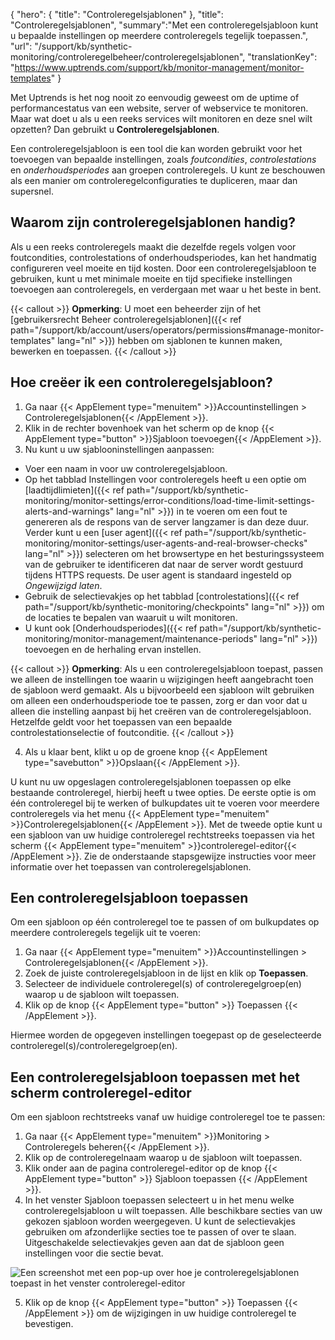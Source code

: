 {
  "hero": {
    "title": "Controleregelsjablonen"
  },
  "title": "Controleregelsjablonen",
  "summary":"Met een controleregelsjabloon kunt u bepaalde instellingen op meerdere controleregels tegelijk toepassen.",
  "url": "/support/kb/synthetic-monitoring/controleregelbeheer/controleregelsjablonen",
  "translationKey": "https://www.uptrends.com/support/kb/monitor-management/monitor-templates"
}

Met Uptrends is het nog nooit zo eenvoudig geweest om de uptime of performancestatus van een website, server of webservice te monitoren. Maar wat doet u als u een reeks services wilt monitoren en deze snel wilt opzetten? Dan gebruikt u **Controleregelsjablonen**.

Een controleregelsjabloon is een tool die kan worden gebruikt voor het toevoegen van bepaalde instellingen, zoals *foutcondities*, *controlestations* en *onderhoudsperiodes* aan groepen controleregels. U kunt ze beschouwen als een manier om controleregelconfiguraties te dupliceren, maar dan supersnel.

## Waarom zijn controleregelsjablonen handig?

Als u een reeks controleregels maakt die dezelfde regels volgen voor foutcondities, controlestations of onderhoudsperiodes, kan het handmatig configureren veel moeite en tijd kosten. Door een controleregelsjabloon te gebruiken, kunt u met minimale moeite en tijd specifieke instellingen toevoegen aan controleregels, en verdergaan met waar u het beste in bent.

{{< callout >}} **Opmerking**: U moet een beheerder zijn of het [gebruikersrecht Beheer controleregelsjablonen]({{< ref path="/support/kb/account/users/operators/permissions#manage-monitor-templates" lang="nl" >}}) hebben om sjablonen te kunnen maken, bewerken en toepassen. {{< /callout >}}

## Hoe creëer ik een controleregelsjabloon?

1.  Ga naar {{< AppElement type="menuitem" >}}Accountinstellingen > Controleregelsjablonen{{< /AppElement >}}. 
2.  Klik in de rechter bovenhoek van het scherm op de knop {{< AppElement type="button" >}}Sjabloon toevoegen{{< /AppElement >}}.   
3. Nu kunt u uw sjablooninstellingen aanpassen:
- Voer een naam in voor uw controleregelsjabloon.
- Op het tabblad Instellingen voor controleregels heeft u een optie om [laadtijdlimieten]({{< ref path="/support/kb/synthetic-monitoring/monitor-settings/error-conditions/load-time-limit-settings-alerts-and-warnings" lang="nl" >}}) in te voeren om een fout te genereren als de respons van de server langzamer is dan deze duur.
Verder kunt u een [user agent]({{< ref path="/support/kb/synthetic-monitoring/monitor-settings/user-agents-and-real-browser-checks" lang="nl" >}}) selecteren om het browsertype en het besturingssysteem van de gebruiker te identificeren dat naar de server wordt gestuurd tijdens HTTPS requests. De user agent is standaard ingesteld op *Ongewijzigd laten*.
- Gebruik de selectievakjes op het tabblad [controlestations]({{< ref path="/support/kb/synthetic-monitoring/checkpoints" lang="nl" >}}) om de locaties te bepalen van waaruit u wilt monitoren. 
- U kunt ook [Onderhoudsperiodes]({{< ref path="/support/kb/synthetic-monitoring/monitor-management/maintenance-periods" lang="nl" >}}) toevoegen en de herhaling ervan instellen.

{{< callout >}} **Opmerking**: Als u een controleregelsjabloon toepast, passen we alleen de instellingen toe waarin u wijzigingen heeft aangebracht toen de sjabloon werd gemaakt. Als u bijvoorbeeld een sjabloon wilt gebruiken om alleen een onderhoudsperiode toe te passen, zorg er dan voor dat u alleen die instelling aanpast bij het creëren van de controleregelsjabloon. Hetzelfde geldt voor het toepassen van een bepaalde controlestationselectie of foutconditie. {{< /callout >}}

4.  Als u klaar bent, klikt u op de groene knop {{< AppElement type="savebutton" >}}Opslaan{{< /AppElement >}}.

U kunt nu uw opgeslagen controleregelsjablonen toepassen op elke bestaande controleregel, hierbij heeft u twee opties. De eerste optie is om één controleregel bij te werken of bulkupdates uit te voeren voor meerdere controleregels via het menu {{< AppElement type="menuitem" >}}Controleregelsjablonen{{< /AppElement >}}. Met de tweede optie kunt u een sjabloon van uw huidige controleregel rechtstreeks toepassen via het scherm {{< AppElement type="menuitem" >}}controleregel-editor{{< /AppElement >}}. Zie de onderstaande stapsgewijze instructies voor meer informatie over het toepassen van controleregelsjablonen.

## Een controleregelsjabloon toepassen
Om een sjabloon op één controleregel toe te passen of om bulkupdates op meerdere controleregels tegelijk uit te voeren:

1. Ga naar {{< AppElement type="menuitem" >}}Accountinstellingen > Controleregelsjablonen{{< /AppElement >}}. 
2. Zoek de juiste controleregelsjabloon in de lijst en klik op **Toepassen**. 
3. Selecteer de individuele controleregel(s) of controleregelgroep(en) waarop u de sjabloon wilt toepassen.
4. Klik op de knop {{< AppElement type="button" >}} Toepassen {{< /AppElement >}}.

Hiermee worden de opgegeven instellingen toegepast op de geselecteerde controleregel(s)/controleregelgroep(en).

## Een controleregelsjabloon toepassen met het scherm controleregel-editor
Om een sjabloon rechtstreeks vanaf uw huidige controleregel toe te passen:

1. Ga naar {{< AppElement type="menuitem" >}}Monitoring > Controleregels beheren{{< /AppElement >}}.
2. Klik op de controleregelnaam waarop u de sjabloon wilt toepassen.
3. Klik onder aan de pagina controleregel-editor op de knop {{< AppElement type="button" >}} Sjabloon toepassen {{< /AppElement >}}.
4. In het venster Sjabloon toepassen selecteert u in het menu welke controleregelsjabloon u wilt toepassen. Alle beschikbare secties van uw gekozen sjabloon worden weergegeven. U kunt de selectievakjes gebruiken om afzonderlijke secties toe te passen of over te slaan. Uitgeschakelde selectievakjes geven aan dat de sjabloon geen instellingen voor die sectie bevat.

![Een screenshot met een pop-up over hoe je controleregelsjablonen toepast in het venster controleregel-editor](/img/content/scr-apply-monitor-template-monitor-editor-page.min.png)

5. Klik op de knop {{< AppElement type="button" >}} Toepassen {{< /AppElement >}} om de wijzigingen in uw huidige controleregel te bevestigen.
